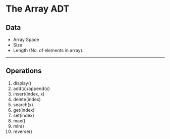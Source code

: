 # The Array ADT


## Data
- Array Space
- Size
- Length (No. of elements in array).
  
----------

## Operations

1. display()
2. add(x)/append(x)
3. insert(index, x)
4. delete(index)
5. search(x)
6. get(index)
7. set(index)
8. max()
9. min()
10. reverse()
